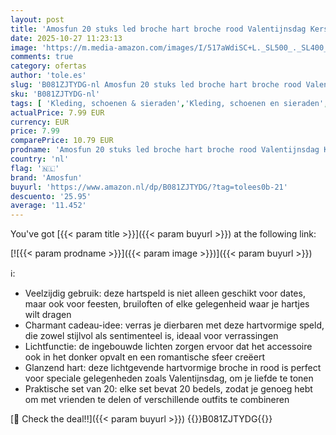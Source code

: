 ```yaml
---
layout: post
title: 'Amosfun 20 stuks led broche hart broche rood Valentijnsdag Kerstmis festival verjaardagsfeest bruiloft oudejaarsavond party sieraden geschenk party accessoires'
date: 2025-10-27 11:23:13
image: 'https://m.media-amazon.com/images/I/517aWdiSC+L._SL500_._SL400_.jpg'
comments: true
category: ofertas
author: 'tole.es'
slug: 'B081ZJTYDG-nl Amosfun 20 stuks led broche hart broche rood Valentijnsdag...'
sku: 'B081ZJTYDG-nl'
tags: [ 'Kleding, schoenen & sieraden','Kleding, schoenen en sieraden','Opvallende broches & spelden','Opvallende sieraden','Speciale gelegenheden','amosfun','🇳🇱', ]
actualPrice: 7.99 EUR
currency: EUR
price: 7.99
comparePrice: 10.79 EUR
prodname: 'Amosfun 20 stuks led broche hart broche rood Valentijnsdag Kerstmis festival verjaardagsfeest bruiloft oudejaarsavond party sieraden geschenk party accessoires'
country: 'nl'
flag: '🇳🇱'
brand: 'Amosfun'
buyurl: 'https://www.amazon.nl/dp/B081ZJTYDG/?tag=tolees0b-21'
descuento: '25.95'
average: '11.452'
---
```


You've got [{{< param title >}}]({{< param buyurl >}}) at the following link:

[![{{< param prodname >}}]({{< param image >}})]({{< param buyurl >}})

ℹ️:

- Veelzijdig gebruik: deze hartspeld is niet alleen geschikt voor dates, maar ook voor feesten, bruiloften of elke gelegenheid waar je hartjes wilt dragen
- Charmant cadeau-idee: verras je dierbaren met deze hartvormige speld, die zowel stijlvol als sentimenteel is, ideaal voor verrassingen
- Lichtfunctie: de ingebouwde lichten zorgen ervoor dat het accessoire ook in het donker opvalt en een romantische sfeer creëert
- Glanzend hart: deze lichtgevende hartvormige broche in rood is perfect voor speciale gelegenheden zoals Valentijnsdag, om je liefde te tonen
- Praktische set van 20: elke set bevat 20 bedels, zodat je genoeg hebt om met vrienden te delen of verschillende outfits te combineren

[🛒 Check the deal!!]({{< param buyurl >}})
{{<world>}}B081ZJTYDG{{</world>}}

